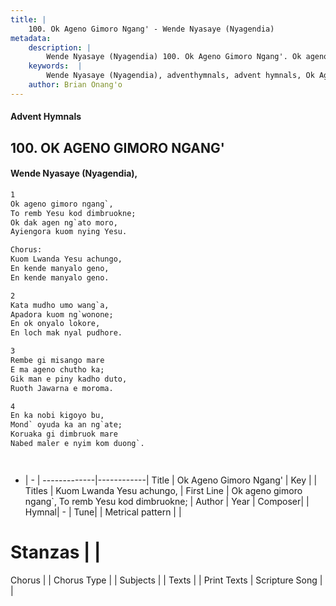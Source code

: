 ```yaml
---
title: |
    100. Ok Ageno Gimoro Ngang' - Wende Nyasaye (Nyagendia)
metadata:
    description: |
        Wende Nyasaye (Nyagendia) 100. Ok Ageno Gimoro Ngang'. Ok ageno gimoro ngang`, To remb Yesu kod dimbruokne; Ok dak agen ng`ato moro, Ayiengora kuom nying Yesu.  Chorus: Kuom Lwanda Yesu achungo, En kende manyalo geno, En kende manyalo geno.  
    keywords:  |
        Wende Nyasaye (Nyagendia), adventhymnals, advent hymnals, Ok Ageno Gimoro Ngang', Ok ageno gimoro ngang`, To remb Yesu kod dimbruokne;. Kuom Lwanda Yesu achungo,
    author: Brian Onang'o
---
```


#### Advent Hymnals
## 100. OK AGENO GIMORO NGANG'
####  Wende Nyasaye (Nyagendia),

```txt
1
Ok ageno gimoro ngang`,
To remb Yesu kod dimbruokne;
Ok dak agen ng`ato moro,
Ayiengora kuom nying Yesu.

Chorus:
Kuom Lwanda Yesu achungo,
En kende manyalo geno,
En kende manyalo geno.

2
Kata mudho umo wang`a,
Apadora kuom ng`wonone;
En ok onyalo lokore,
En loch mak nyal pudhore.

3
Rembe gi misango mare
E ma ageno chutho ka;
Gik man e piny kadho duto,
Ruoth Jawarna e moroma.

4
En ka nobi kigoyo bu,
Mond` oyuda ka an ng`ate;
Koruaka gi dimbruok mare
Nabed maler e nyim kom duong`.




```

- |   -  |
-------------|------------|
Title | Ok Ageno Gimoro Ngang' |
Key |  |
Titles | Kuom Lwanda Yesu achungo, |
First Line | Ok ageno gimoro ngang`, To remb Yesu kod dimbruokne; |
Author | 
Year | 
Composer| |
Hymnal|  - |
Tune|  |
Metrical pattern | |
# Stanzas |  |
Chorus |  |
Chorus Type |  |
Subjects | |
Texts |  |
Print Texts | 
Scripture Song |  |
    
